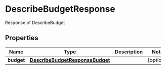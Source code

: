 

# DescribeBudgetResponse

 Response of DescribeBudget 

## Properties

| Name | Type | Description | Notes |
|------------ | ------------- | ------------- | -------------|
|**budget** | [**DescribeBudgetResponseBudget**](DescribeBudgetResponseBudget.md) |  |  [optional] |



